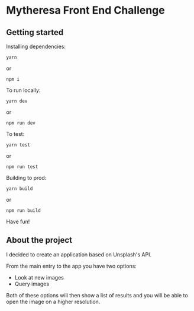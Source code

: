# Mytheresa Front End Challenge

## Getting started

Installing dependencies:

`yarn`

or

`npm i`

To run locally:

`yarn dev`

or

`npm run dev`

To test:

`yarn test`

or

`npm run test`

Building to prod:

`yarn build`

or

`npm run build`

Have fun!

## About the project

I decided to create an application based on Unsplash's API.

From the main entry to the app you have two options:

- Look at new images
- Query images

Both of these options will then show a list of results and you will be able to open the image on a higher resolution.